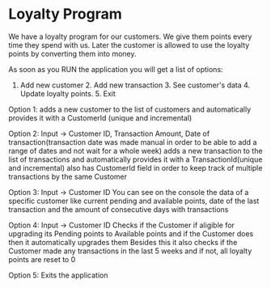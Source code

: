 # Loyalty Program

We have a loyalty program for our customers. We give them points every time they spend with us. Later the customer is allowed to use the loyalty points by converting them into money.

As soon as you RUN the application you will get a list of options:
  
  1. Add new customer
	2. Add new transaction
	3. See customer's data
	4. Update loyalty points.
	5. Exit
  
Option 1:
  adds a new customer to the list of customers and automatically provides it with a CustomerId (unique and incremental)
  
Option 2:
  Input -> Customer ID, Transaction Amount, Date of transaction(transaction date was made manual in order to be able to add a range of dates and not wait for a whole week)
  adds a new transaction to the list of transactions and automatically provides it with a TransactionId(unique and incremental)
  also has CustomerId field in order to keep track of multiple transactions by the same Customer
  
Option 3:
  Input -> Customer ID
  You can see on the console the data of a specific customer like current pending and available points, date of the last transaction and the amount of consecutive days with      transactions
  
Option 4:
  Input -> Customer ID
  Checks if the Customer if aligible for upgrading its Pending points to Available points and if the Customer does then it automatically upgrades them
  Besides this it also checks if the Customer made any transactions in the last 5 weeks and if not, all loyalty points are reset to 0
  
Option 5:
  Exits the application
